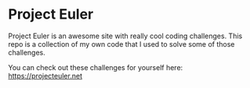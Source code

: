 # Project Euler

Project Euler is an awesome site with really cool coding challenges. This repo is a collection of my own code that I used to solve some of those challenges.

You can check out these challenges for yourself here:  
https://projecteuler.net
